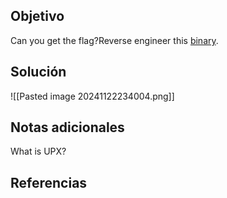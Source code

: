 
## Objetivo
Can you get the flag?Reverse engineer this [binary](https://artifacts.picoctf.net/c/204/unpackme-upx).

## Solución

![[Pasted image 20241122234004.png]]
## Notas adicionales
What is UPX?

## Referencias




